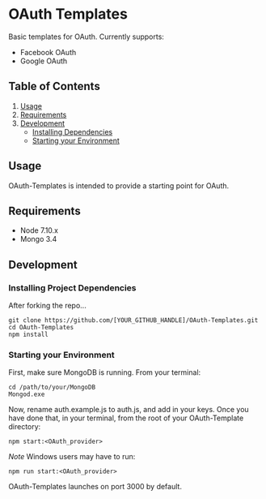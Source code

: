 # OAuth Templates

Basic templates for OAuth. Currently supports:

- Facebook OAuth
- Google OAuth

## Table of Contents

1. [Usage](#usage)
2. [Requirements](#requirements)
3. [Development](#development)
   - [Installing Dependencies](#installing-project-dependencies)
   - [Starting your Environment](#starting-your-environment)

## Usage

OAuth-Templates is intended to provide a starting point for OAuth. 


## Requirements

- Node 7.10.x
- Mongo 3.4

## Development

### Installing Project Dependencies

After forking the repo...

```
git clone https://github.com/[YOUR_GITHUB_HANDLE]/OAuth-Templates.git
cd OAuth-Templates
npm install
```

### Starting your Environment

First, make sure MongoDB is running. From your terminal:

```
cd /path/to/your/MongoDB
Mongod.exe
```

Now, rename auth.example.js to auth.js, and add in your keys. Once you have
done that, in your terminal, from the root of your OAuth-Template directory:

```
npm start:<OAuth_provider>
```

*Note* Windows users may have to run:

```
npm run start:<OAuth_provider>
```

OAuth-Templates launches on port 3000 by default.
